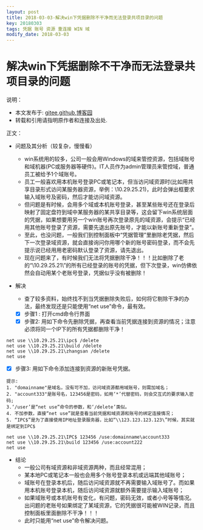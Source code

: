 ```yaml
---
layout: post
title: 2018-03-03-解决win下凭据删除不干净而无法登录共项目录的问题
key: 20180303
tags: 凭据 账号 资源 重连接 WIN 域
modify_date: 2018-03-03
---
```




# 解决win下凭据删除不干净而无法登录共项目录的问题

说明：
* 本文发布于: [gitee](http://freelogic.gitee.io/webpost/),[github](https://freelogic.github.io/),[博客园](http://www.cnblogs.com/taichu/)
* 转载和引用请指明原作者和连接及出处.

正文：
* 问题及其分析（较复杂，慢慢看）
  * win系统用的较多，公司一般会用Windows的域来管控资源，包括域账号和域机器(PC或服务器等硬件)。IT人员作为admin管理员来管控域，普通员工被给予1个域账号。
  * 员工一般喜欢用本机账号登录PC或笔记本，但当访问域资源时(比如用共享目录形式访问某服务器资源，举例：\\10.29.25.21)，此时会弹出框要求输入域账号及密码，然后才能访问域资源。
  * 但问题是有时候，会用多个域或本机账号登录，甚至某些账号还在登录后映射了固定盘符到域中某服务器的某共享目录等，这会留下win系统层面的凭据，如果想要用另一个win账号再次登录原先的域资源，会提示“已经用其他账号登录了资源，需要先退出原先账号，才能以新账号重新登录”。
  * 至此，也没问题，一般我们到控制面板中“凭据管理”里删除老凭据，然后下一次登录域资源，就会直接询问你用哪个新的账号密码登录，而不会先提示说已经用用老密码默认登录了资源，请先退出。
  * 现在问题来了，有时候我们无法将凭据删除干净！！！比如删除了老的“\\10.29.25.21\”的所有已经登录的账号的凭据，但下次登录，win仿佛依然会自动用某个老账号登录，凭据似乎没有被删除！

* 解决
  * 查了较多资料，始终找不到当凭据删除失败后，如何将它剔除干净的办法，最终发现还是只能使用“net use”命令，最有效。
  * [x] 步骤1 : 打开cmd命令行界面
  * [x] 步骤2:  用如下命令先删除凭据，再查看当前凭据连接到资源的情况；注意必须将同一个IP下的所有凭据都删除干净！
```
net use \\10.29.25.21\ipc$ /delete
net use \\10.29.25.21\build /delete
net use \\10.29.25.21\zhangsan /delete
net use 
```
  * [x] 步骤3:  用如下命令添加连接到资源的新账号凭据。
```
提示: 
1. "domainname"是域名，没有可不加，访问域资源都用域账号，则需加域名；
2. "account333"是账号名，123456是密码，如用‘*’代替密码，则会交互式的要求输入密码;
3.‘/user’是“net use”命令的参数，和‘/delete’类似。
4. 不加参数，直接“net use”就是查看当前凭据和域资源和账号的绑定连接情况；
5. “IPC$”是为了直接使用IP地址登录服务器，比如“\\123.123.123.123\”时候，其实就是绑定到IPC$

net use \\10.29.25.21\IPC$ 123456 /use:domainname\account333
net use \\10.29.25.21\build 123456 /use:account222
net use   
```
* 结论
  * 一般公司有域资源和非域资源两种，而且经常混用；
  * 某本地PC或笔记本一般也会用多个账号登录本机或远端其他域账号；
  * 域账号在登录本机后，随后访问域资源就不再需要输入域账号了。而如果用本机账号登录本机，随后访问域资源就额外需要提示输入域账号；
  * 如果域账号或本机账号有变化，有问题，密码无效，或者小号等等情况。出问题的老账号如果绑定了某域资源，它的凭据很可能被WIN记录，而且控制面板里面删除不干净！！！
  * 此时只能用“net use”命令解决问题。
